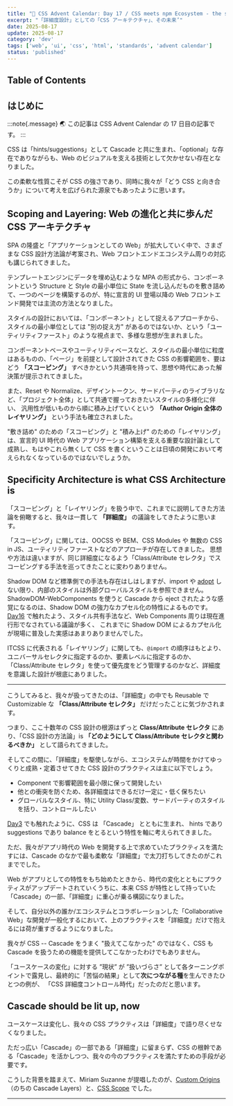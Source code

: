```yaml
---
title: "🎨 CSS Advent Calendar: Day 17 / CSS meets npm Ecosystem - the second shot ... Component-Based CSS"
excerpt: "「詳細度設計」としての「CSS アーキテクチャ」、その未来’"
date: 2025-08-17
update: 2025-08-17
category: 'dev'
tags: ['web', 'ui', 'css', 'html', 'standards', 'advent calendar']
status: 'published'
---
```


## Table of Contents

## はじめに

:::note{.message}
🌏 この記事は CSS Advent Calendar の 17 日目の記事です。
:::

CSS は「hints/suggestions」として Cascade と共に生まれ、「optional」な存在でありながらも、Web のビジュアルを支える技術として欠かせない存在となりました。

この柔軟な性質こそが CSS の強さであり、同時に我々が「どう CSS と向き合うか」について考えを広げられた源泉でもあったように思います。

## Scoping and Layering: Web の進化と共に歩んだ CSS アーキテクチャ

SPA の隆盛と「アプリケーションとしての Web」が拡大していく中で、さまざまな CSS 設計方法論が考案され、Web フロントエンドエコシステム周りの対応も講じられてきました。

テンプレートエンジンにデータを埋め込むような MPA の形式から、コンポーネントという Structure と Style の最小単位に State を流し込んだものを敷き詰めて、一つのページを構築するのが、特に宣言的 UI 登場以降の Web フロントエンド開発では主流の方法となりました。

スタイルの設計においては、「コンポーネント」として捉えるアプローチから、スタイルの最小単位としては "別の捉え方" があるのではないか、という「ユーティリティファースト」のような視点まで、多様な思想が生まれました。

コンポーネントベースやユーティリティベースなど、スタイルの最小単位に粒度はあるものの、「ページ」を前提として設計されてきた CSS の影響範囲を、要はどう **「スコーピング」** すべきかという共通項を持って、思想や時代にあった解決策が提示されてきました。

また、Reset や Normalize、デザイントークン、サードパーティのライブラリなど、「プロジェクト全体」として共通で握っておきたいスタイルの多様化に伴い、
汎用性が低いものから順に積み上げていくという **「Author Origin 全体のレイヤリング」** という手法も確立されました。

"敷き詰め" のための「スコーピング」と "積み上げ" のための「レイヤリング」は、宣言的 UI 時代の Web アプリケーション構築を支える重要な設計論として成熟し、もはやこれら無くして CSS を書くということは日頃の開発において考えられなくなっているのではないでしょうか。

## Specificity Architecture is what CSS Architecture is

「スコーピング」と「レイヤリング」を扱う中で、これまでに説明してきた方法論を俯瞰すると、我々は一貫して **「詳細度」** の議論をしてきたように思います。

「スコーピング」に関しては、OOCSS や BEM、CSS Modules や 無数の CSS in JS、ユーティリティファーストなどのアプローチが存在してきました。
思想や方法は違いますが、同じ詳細度になるよう「Class/Attribute セレクタ」でスコーピングする手法を巡ってきたことに変わりありません。

Shadow DOM など標準側での手法も存在はしはしますが、import や [adopt](https://web.dev/articles/constructable-stylesheets) しない限り、内部のスタイルは外部グローバルスタイルを参照できません。
ShadowDOM-WebComponents を使うと Cascade から eject されたような感覚になるのは、Shadow DOM の強力なカプセル化の特性によるものです。
[Day16](2025-css-advent-16) で触れたよう、スタイル共有手法など、Web Components 周りは現在進行形でなされている議論が多く、
これまでに Shadow DOM によるカプセル化が現場に普及した実感はあまりありませんでした。

ITCSS に代表される「レイヤリング」に関しても、`@import` の順序はもとより、ユニバーサルセレクタに指定するのか、要素レベルに指定するのか、「Class/Attribute セレクタ」を使って優先度をどう管理するのかなど、詳細度を意識した設計が根底にありました。

---

こうしてみると、我々が扱ってきたのは、「詳細度」の中でも Reusable で Customizable な **「Class/Attribute セレクタ」** だけだったことに気づかされます。

つまり、ここ十数年の CSS 設計の根源はずっと **Class/Attribute セレクタ** にあり、「CSS 設計の方法論」is **「どのようにして Class/Attribute セレクタと関わるべきか」** として語られてきました。

そしてこの間に、「詳細度」を駆使しながら、エコシステムが時間をかけてゆっくりと成熟・定着させてきた CSS 設計のプラクティスは主に以下でしょう。

- Component で影響範囲を最小限に保って開発したい
- 他との衝突を防ぐため、各詳細度はできるだけ一定に・低く保ちたい
- グローバルなスタイル、特に Utility Class/変数、サードパーティのスタイルを括り、コントロールしたい

[Day3](https://blog.sakupi01.com/dev/articles/2025-css-advent-3) でも触れたように、CSS は 「Cascade」 とともに生まれ、
hints であり suggestions であり balance をとるという特性を軸に考えられてきました。

ただ、我々がアプリ時代の Web を開発する上で求めていたプラクティスを満たすには、Cascade のなかで最も柔軟な「詳細度」で太刀打ちしてきたのがこれまででした。

Web がアプリとしての特性をもち始めたときから、時代の変化とともにプラクティスがアップデートされていくうちに、本来 CSS が特性として持っていた「Cascade」の一部、「詳細度」に重心が乗る構図になりました。

そして、自分以外の誰か/エコシステムとコラボレーションした「Collaborative Web」な開発が一般化するにおいて、上のプラクティスを「詳細度」だけで抱えるには荷が重すぎるようになりました。

我々が CSS -- Cascade をうまく "扱えてこなかった" のではなく、CSS も Cascade を扱うための機能を提供してこなかったわけでもありません。

「ユースケースの変化」に対する ”現状” が ”扱いづらさ” として各ターニングポイントで露見し、最終的に「苦悩の結果」として**次につながる種**を生んできたひとつの例が、
「CSS 詳細度コントロール時代」だったのだと思います。

## Cascade should be lit up, now

ユースケースは変化し、我々の CSS プラクティスは「詳細度」で語り尽くせなくなりました。

ただっ広い「Cascade」の一部である「詳細度」に留まらず、CSS の根幹である「Cascade」を活かしつつ、我々の今のプラクティスを満たすための手段が必要です。

こうした背景を踏まえて、Miriam Suzanne が提唱したのが、[Custom Origins](https://github.com/w3c/csswg-drafts/issues/4470)（のちの Cascade Layers）と、[CSS Scope](https://css.oddbird.net/scope/explainer/) でした。

---

<advent-calendar-2025 />
